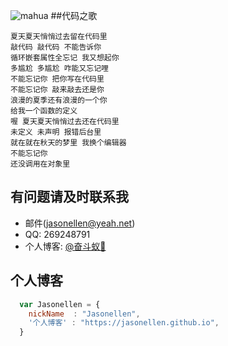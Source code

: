 ![mahua](https://pic.cnblogs.com/avatar/1002625/20160802191813.png)
##代码之歌
```
夏天夏天悄悄过去留在代码里
敲代码 敲代码 不能告诉你
循环嵌套属性全忘记 我又想起你
多尴尬 多尴尬 咋能又忘记哩
不能忘记你 把你写在代码里
不能忘记你 敲来敲去还是你
浪漫的夏季还有浪漫的一个你
给我一个函数的定义
喔 夏天夏天悄悄过去还在代码里
未定义 未声明 报错后台里
就在就在秋天的梦里 我换个编辑器
不能忘记你
还没调用在对象里
```
## 有问题请及时联系我

* 邮件(jasonellen@yeah.net)
* QQ: 269248791
* 个人博客: [@奋斗蚁🐜](https://Jasonellen.github.io/)

## 个人博客

```javascript   
  var Jasonellen = {
    nickName  : "Jasonellen",
    '个人博客' : "https://jasonellen.github.io",
  }
```

